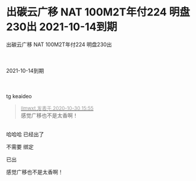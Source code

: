 # 出碳云广移 NAT 100M2T年付224 明盘230出 2021-10-14到期


出碳云广移 NAT 100M2T年付224 明盘230出<br />
<br />
<br />
<br />
 2021-10-14到期<br />
<br />
<br />
<br />
tg keaideo

<div class="quote"><blockquote><font size="2"><a href="https://www.hostloc.com/forum.php?mod=redirect&amp;goto=findpost&amp;pid=9375627&amp;ptid=760250" target="_blank"><font color="#999999">llmwxt 发表于 2020-10-30 15:55</font></a></font><br />
感觉广移也不是太香啊！</blockquote></div><br />
哈哈哈 已经出了

不需要 绑定&nbsp;&nbsp;

已出

感觉广移也不是太香啊！<br />
<br />
<img src="static/image/smiley/default/lol.gif" smilieid="12" border="0" alt="" /><img src="static/image/smiley/default/lol.gif" smilieid="12" border="0" alt="" /><img src="static/image/smiley/default/lol.gif" smilieid="12" border="0" alt="" />
